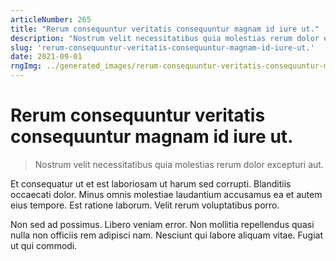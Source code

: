 ```yaml
---
articleNumber: 265
title: "Rerum consequuntur veritatis consequuntur magnam id iure ut."
description: "Nostrum velit necessitatibus quia molestias rerum dolor excepturi aut."
slug: 'rerum-consequuntur-veritatis-consequuntur-magnam-id-iure-ut.'
date: 2021-09-01
rngImg: ../generated_images/rerum-consequuntur-veritatis-consequuntur-magnam-id-iure-ut..jpg
---
```


# Rerum consequuntur veritatis consequuntur magnam id iure ut.

> Nostrum velit necessitatibus quia molestias rerum dolor excepturi aut.

Et consequatur ut et est laboriosam ut harum sed corrupti. Blanditiis occaecati dolor. Minus omnis molestiae laudantium accusamus ea et autem eius tempore. Est ratione laborum. Velit rerum voluptatibus porro.
 Non sed ad possimus. Libero veniam error. Non mollitia repellendus quasi nulla non officiis rem adipisci nam. Nesciunt qui labore aliquam vitae. Fugiat ut qui commodi.
